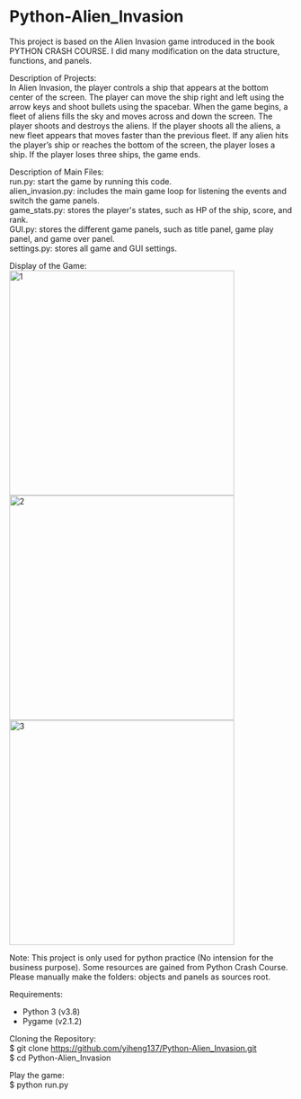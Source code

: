 # Python-Alien_Invasion

This project is based on the Alien Invasion game introduced in the book PYTHON CRASH COURSE. I did many modification on the data structure, functions, and panels.  

Description of Projects:  
In Alien Invasion, the player controls a ship that appears at the bottom center of the screen. The player can move the ship right and left using the arrow keys and shoot bullets using the spacebar. When the game begins, a fleet of aliens fills the sky and moves across and down the screen. The player shoots and destroys the aliens. If the player shoots all the aliens, a new fleet appears that moves faster than the previous fleet. If any alien hits the player’s ship or reaches the bottom of the screen, the player loses a ship. If the player loses three ships, the game ends.  

Description of Main Files:  
run.py: start the game by running this code.  
alien_invasion.py: includes the main game loop for listening the events and switch the game panels.  
game_stats.py: stores the player's states, such as HP of the ship, score, and rank.  
GUI.py: stores the different game panels, such as title panel, game play panel, and game over panel.  
settings.py: stores all game and GUI settings.  

Display of the Game:  
<img width="400" alt="1" src="https://user-images.githubusercontent.com/39048778/198046241-f03c8d15-101d-4679-acfa-ec0835abee1e.png">  
<img width="400" alt="2" src="https://user-images.githubusercontent.com/39048778/198046748-92dd208a-1653-4280-8de4-caac5a41fcfb.png">  
<img width="400" alt="3" src="https://user-images.githubusercontent.com/39048778/198046805-bbe52656-c152-4766-a902-12b344088a9e.png">  

Note: This project is only used for python practice (No intension for the business purpose). Some resources are gained from Python Crash Course. Please manually make the folders: objects and panels as sources root. 

Requirements:
  - Python 3 (v3.8)
  - Pygame (v2.1.2)

Cloning the Repository:  
$ git clone https://github.com/yiheng137/Python-Alien_Invasion.git  
$ cd Python-Alien_Invasion  

Play the game:  
$ python run.py
